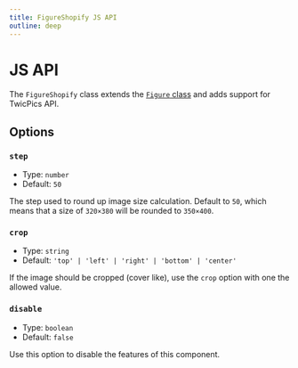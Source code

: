 ```yaml
---
title: FigureShopify JS API
outline: deep
---
```


# JS API

The `FigureShopify` class extends the [`Figure` class](/components/Figure/js-api.html) and adds support for TwicPics API.

## Options

### `step`

- Type: `number`
- Default: `50`

The step used to round up image size calculation. Default to `50`, which means that a size of `320×380` will be rounded to `350×400`.

### `crop`

- Type: `string`
- Default: `'top' | 'left' | 'right' | 'bottom' | 'center'`

If the image should be cropped (cover like), use the `crop` option with one the allowed value.

### `disable`

- Type: `boolean`
- Default: `false`

Use this option to disable the features of this component.
